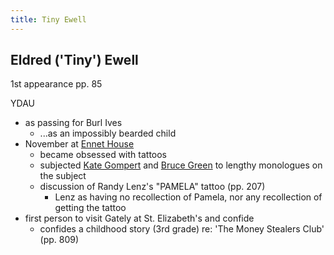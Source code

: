 ```yaml
---
title: Tiny Ewell
---
```


Eldred ('Tiny') Ewell
----------

1st appearance pp. 85

YDAU

* as passing for Burl Ives
  * ...as an impossibly bearded child
* November at [Ennet House](/infinite-notes/places/Ennet_House)
  * became obsessed with tattoos
  * subjected [Kate Gompert](/infinite-notes/characters/Kate_Gompert) and [Bruce Green](/infinite-notes/characters/Bruce_Green)
    to lengthy monologues on the subject
  * discussion of Randy Lenz's "PAMELA" tattoo (pp. 207)
    * Lenz as having no recollection of Pamela, nor any recollection of getting
      the tattoo
* first person to visit Gately at St. Elizabeth's and confide
  * confides a childhood story (3rd grade) re: 'The Money Stealers Club' (pp. 809)